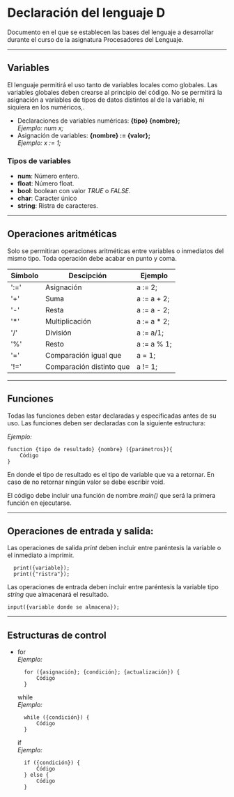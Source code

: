 # Declaración del lenguaje D
Documento en el que se establecen las bases del lenguaje a desarrollar durante el curso de la asignatura Procesadores del Lenguaje.

---
## Variables
El lenguaje permitirá el uso tanto de variables locales como globales. 
Las variables globales deben crearse al principio del código.
No se permitirá la asignación a variables de tipos de datos distintos al de la variable, ni siquiera en los numéricos,. 
* Declaraciones de variables numéricas: **{tipo} {nombre};**   
  *Ejemplo: num x;*
* Asignación de variables: **{nombre} := {valor};**  
  *Ejemplo: x := 1;*

### Tipos de variables

* **num**:  Número entero.
* **float**: Número float.
* **bool**: boolean con valor *TRUE* o *FALSE*.
* **char**: Caracter único
* **string**: Ristra de caracteres.


---
## Operaciones aritméticas
Solo se permitiran operaciones aritméticas entre variables o inmediatos del mismo tipo. 
Toda operación debe acabar en punto y coma.


| Símbolo | Descipción | Ejemplo |
| ------ |---------| ------|
| ':=' | Asignación | a := 2; |
| '+' | Suma | a := a + 2; |
| '-' | Resta | a := a - 2; |
| '*' | Multiplicación | a := a * 2; |
| '/' | División | a := a/1; |
| '%' | Resto  | a := a % 1; |
| '=' | Comparación igual que | a = 1; |
| '!=' | Comparación distinto que  | a != 1; |

---
## Funciones 
Todas las funciones deben estar declaradas y especificadas antes de su uso.
Las funciones deben ser declaradas con la siguiente estructura:

  *Ejemplo:*
  ```
  function {tipo de resultado} {nombre} ({parámetros}){
      Código
  }
  ```
En donde el tipo de resultado es el tipo de variable que va a retornar. En caso de no retornar ningún valor se debe escribir void.

El código debe incluir una función de nombre *main()* que será la primera función en ejecutarse.

---

## Operaciones de entrada y salida:

  Las operaciones de salida *print* deben incluir entre paréntesis la variable o el inmediato a imprimir. 
  ```
    print({variable});
    print({"ristra"});
  ```
  Las operaciones de entrada deben incluir entre paréntesis la variable tipo *string* que almacenará el resultado.
  ```
  input({variable donde se almacena});
  ```

  ---
## Estructuras de control

* for  
  *Ejemplo:*
  ```
    for ({asignación}; {condición}; {actualización}) {
        Código
    }
  ```
  while  
  *Ejemplo:*
  ```
    while ({condición}) {
        Código
    }
  ```
  if  
  *Ejemplo:*
  ```
    if ({condición}) {
        Código
    } else {
        Código
    }
  ```


  

